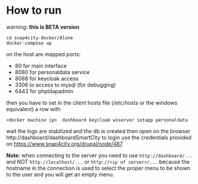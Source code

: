# How to run
warning: **this is BETA version**

```
cd snap4city-docker/Alone
docker-compose up
```
on the host are mapped ports:
- 80 for main interface
- 8080 for personaldata service
- 8088 for keycloak access
- 3306 to access to mysql (for debugging)
- 6443 for phpldapadmin

then you have to set in the client hosts file (/etc/hosts or the windows equivalent) a row with
```
<docker machine ip>  dashboard keycloak wsserver iotapp personaldata 
```

wait the logs are stabilized and the db is created then open on the browser http://dashboard/dashboardSmartCity 
to login use the credentials provided on https://www.snap4city.org/drupal/node/487

**Note:** when connecting to the server you need to use `http://dashboard/...` and NOT `http://localhost/...` or `http://<ip of server>/...` because the hostname in the connection is used to select the proper menu to be shown to the user and you will get an empty menu.
